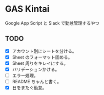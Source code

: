 # GAS Kintai

Google App Script と Slack で勤怠管理するやつ

## TODO

- [x] アカウント別にシートを分ける。
- [x] Sheet のフォーマット固める。
- [x] Sheet 周りをキレイにする。
- [x] バリデーションかける。
- [ ] エラー処理。
- [ ] README ちゃんと書く。
- [x] 日をまたぐ勤怠。
